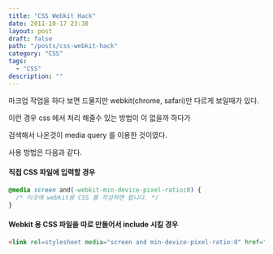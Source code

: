 ```yaml
---
title: "CSS Webkit Hack"
date: 2011-10-17 23:38
layout: post
draft: false
path: "/posts/css-webkit-hack"
category: "CSS"
tags: 
  - "CSS"
description: ""  
---
```


마크업 작업을 하다 보면 드물지만 webkit(chrome, safari)만 다르게 보일때가 있다.

이런 경우 css 에서 처리 해줄수 있는 방법이 이 없을까 하다가

검색해서 나온것이 media query 를 이용한 것이였다.

사용 방법은 다음과 같다.

#### 직접 CSS 파일에 입력할 경우

```css
@media screen and(-webkit-min-device-pixel-ratio:0) {
  /* 이곳에 webkit용 CSS 를 작성하면 됩니다. */
}
```

#### Webkit 용 CSS 파일을 따로 만들어서 include 시킬 경우

```html
<link rel=stylesheet media="screen and min-device-pixel-ratio:0" href="webkit.css" />
```
